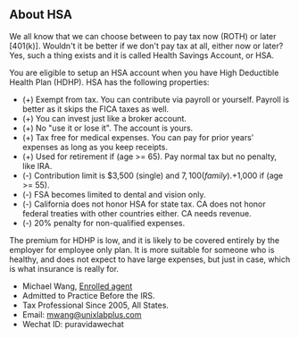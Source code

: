 ## About HSA

We all know that we can choose between to pay tax now (ROTH) or later [401(k)]. Wouldn't it be better if we don't pay tax at all, either now or later?
Yes, such a thing exists and it is called Health Savings Account, or HSA.

You are eligible to setup an HSA account when you have High Deductible Health Plan (HDHP). HSA has the following properties:

- (+) Exempt from tax. You can contribute via payroll or yourself. Payroll is better as it skips the FICA taxes as well.
- (+) You can invest just like a broker account.
- (+) No "use it or lose it". The account is yours.
- (+) Tax free for medical expenses. You can pay for prior years' expenses as long as you keep receipts.
- (+) Used for retirement if (age >= 65). Pay normal tax but no penalty, like IRA.
- (-) Contribution limit is $3,500 (single) and $7,100 (family). +$1,000 if (age >= 55).
- (-) FSA becomes limited to dental and vision only.
- (-) California does not honor HSA for state tax. CA does not honor federal treaties with other countries either. CA needs revenue.
- (-) 20% penalty for non-qualified expenses.

The premium for HDHP is low, and it is likely to be covered entirely
by the employer for employee only plan. It is more suitable for
someone who is healthy, and does not expect to have large expenses,
but just in case, which is what insurance is really for.

- Michael Wang, [Enrolled agent](https://en.wikipedia.org/wiki/Enrolled_agent)
- Admitted to Practice Before the IRS.
- Tax Professional Since 2005, All States.
- Email: mwang@unixlabplus.com
- Wechat ID: puravidawechat
